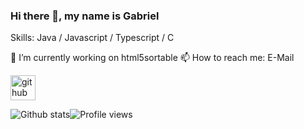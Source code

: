 ### Hi there 👋, my name is Gabriel

Skills: Java / Javascript / Typescript / C

🔭 I’m currently working on html5sortable 📫 How to reach me: E-Mail 

[<img src='https://cdn.jsdelivr.net/npm/simple-icons@3.0.1/icons/github.svg' alt='github' height='40'>](https://github.com/kaffarell)  

![Github stats](https://github-readme-stats.vercel.app/api?username=kaffarell&show_icons=true)![Profile views](https://gpvc.arturio.dev/kaffarell)  
